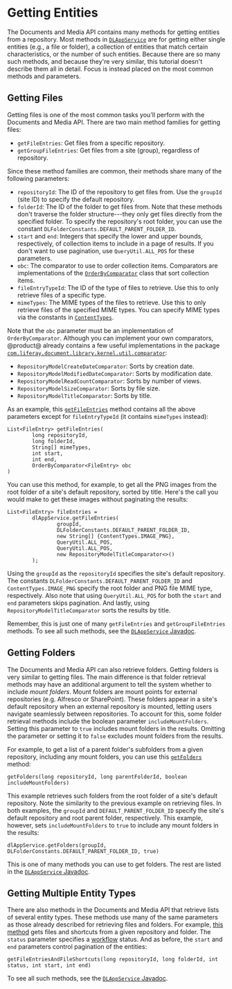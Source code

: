 # Getting Entities

The Documents and Media API contains many methods for getting entities from a 
repository. Most methods in 
[`DLAppService`](@platform-ref@/7.1-latest/javadocs/portal-kernel/com/liferay/document/library/kernel/service/DLAppService.html) 
are for getting either single entities (e.g., a file or folder), a collection 
of entities that match certain characteristics, or the number of such entities. 
Because there are so many such methods, and because they're very similar, this 
tutorial doesn't describe them all in detail. Focus is instead placed on the 
most common methods and parameters. 

## Getting Files

Getting files is one of the most common tasks you'll perform with the Documents 
and Media API. There are two main method families for getting files: 

-   `getFileEntries`: Get files from a specific repository. 
-   `getGroupFileEntries`: Get files from a site (group), regardless of 
    repository. 

Since these method families are common, their methods share many of the 
following parameters: 

-   `repositoryId`: The ID of the repository to get files from. Use the 
    `groupId` (site ID) to specify the default repository. 
-   `folderId`: The ID of the folder to get files from. Note that these methods 
    don't traverse the folder structure---they only get files directly from the 
    specified folder. To specify the repository's root folder, you can use the 
    constant `DLFolderConstants.DEFAULT_PARENT_FOLDER_ID`. 
-   `start` and `end`: Integers that specify the lower and upper bounds, 
    respectively, of collection items to include in a page of results. If you 
    don't want to use pagination, use `QueryUtil.ALL_POS` for these parameters. 
-   `obc`: The comparator to use to order collection items. Comparators are 
    implementations of the 
    [`OrderByComparator`](@platform-ref@/7.1-latest/javadocs/portal-kernel/com/liferay/portal/kernel/util/OrderByComparator.html) 
    class that sort collection items. 
-   `fileEntryTypeId`: The ID of the type of files to retrieve. Use this to only 
    retrieve files of a specific type. 
-   `mimeTypes`: The MIME types of the files to retrieve. Use this to only 
    retrieve files of the specified MIME types. You can specify MIME types via 
    the constants in 
    [`ContentTypes`](@platform-ref@/7.1-latest/javadocs/portal-kernel/com/liferay/portal/kernel/util/ContentTypes.html). 

Note that the `obc` parameter must be an implementation of `OrderByComparator`. 
Although you can implement your own comparators, @product@ already contains a 
few useful implementations in the package 
[`com.liferay.document.library.kernel.util.comparator`](@platform-ref@/7.1-latest/javadocs/portal-kernel/com/liferay/document/library/kernel/util/comparator/package-summary.html): 

-   `RepositoryModelCreateDateComparator`: Sorts by creation date. 
-   `RepositoryModelModifiedDateComparator`: Sorts by modification date. 
-   `RepositoryModelReadCountComparator`: Sorts by number of views. 
-   `RepositoryModelSizeComparator`: Sorts by file size. 
-   `RepositoryModelTitleComparator`: Sorts by title. 

As an example, this 
[`getFileEntries`](@platform-ref@/7.1-latest/javadocs/portal-kernel/com/liferay/document/library/kernel/service/DLAppService.html#getFileEntries-long-long-java.lang.String:A-int-int-com.liferay.portal.kernel.util.OrderByComparator-) 
method contains all the above parameters except for `fileEntryTypeId` (it 
contains `mimeTypes` instead): 

    List<FileEntry> getFileEntries(
            long repositoryId, 
            long folderId, 
            String[] mimeTypes, 
            int start, 
            int end, 
            OrderByComparator<FileEntry> obc
    )

You can use this method, for example, to get all the PNG images from the root 
folder of a site's default repository, sorted by title. Here's the call you 
would make to get these images without paginating the results: 

    List<FileEntry> fileEntries = 
            dlAppService.getFileEntries(
                    groupId, 
                    DLFolderConstants.DEFAULT_PARENT_FOLDER_ID, 
                    new String[] {ContentTypes.IMAGE_PNG}, 
                    QueryUtil.ALL_POS, 
                    QueryUtil.ALL_POS, 
                    new RepositoryModelTitleComparator<>()
            );

Using the `groupId` as the `repositoryId` specifies the site's default 
repository. The constants `DLFolderConstants.DEFAULT_PARENT_FOLDER_ID` and 
`ContentTypes.IMAGE_PNG` specify the root folder and PNG file MIME type, 
respectively. Also note that using `QueryUtil.ALL_POS` for both the `start` and 
`end` parameters skips pagination. And lastly, using 
`RepositoryModelTitleComparator` sorts the results by title. 

Remember, this is just one of many `getFileEntries` and `getGroupFileEntries` 
methods. To see all such methods, see the 
[`DLAppService` Javadoc](@platform-ref@/7.1-latest/javadocs/portal-kernel/com/liferay/document/library/kernel/service/DLAppService.html). 

## Getting Folders

The Documents and Media API can also retrieve folders. Getting folders is very 
similar to getting files. The main difference is that folder retrieval methods 
may have an additional argument to tell the system whether to include 
*mount folders*. Mount folders are mount points for external repositories (e.g. 
Alfresco or SharePoint). These folders appear in a site's default repository 
when an external repository is mounted, letting users navigate seamlessly 
between repositories. To account for this, some folder retrieval methods include 
the boolean parameter `includeMountFolders`. Setting this parameter to `true` 
includes mount folders in the results. Omitting the parameter or setting it to 
`false` excludes mount folders from the results. 

For example, to get a list of a parent folder's subfolders from a given 
repository, including any mount folders, you can use this 
[`getFolders`](@platform-ref@/7.1-latest/javadocs/portal-kernel/com/liferay/document/library/kernel/service/DLAppService.html#getFolders-long-long-boolean-) 
method: 

    getFolders(long repositoryId, long parentFolderId, boolean includeMountFolders)

This example retrieves such folders from the root folder of a site's default 
repository. Note the similarity to the previous example on retrieving files. In 
both examples, the `groupId` and `DEFAULT_PARENT_FOLDER_ID` specify the site's 
default repository and root parent folder, respectively. This example, however, 
sets `includeMountFolders` to `true` to include any mount folders in the 
results: 

    dlAppService.getFolders(groupId, DLFolderConstants.DEFAULT_PARENT_FOLDER_ID, true)

This is one of many methods you can use to get folders. The rest are listed in 
the 
[`DLAppService` Javadoc](@platform-ref@/7.1-latest/javadocs/portal-kernel/com/liferay/document/library/kernel/service/DLAppService.html). 

## Getting Multiple Entity Types

There are also methods in the Documents and Media API that retrieve lists of 
several entity types. These methods use many of the same parameters as those 
already described for retrieving files and folders. For example, 
[this method](@platform-ref@/7.1-latest/javadocs/portal-kernel/com/liferay/document/library/kernel/service/DLAppService.html#getFileEntriesAndFileShortcuts-long-long-int-int-int-) 
gets files and shortcuts from a given repository and folder. The `status` 
parameter specifies a 
[workflow](/discover/portal/-/knowledge_base/7-1/workflow) 
status. And as before, the `start` and `end` parameters control pagination of 
the entities: 

    getFileEntriesAndFileShortcuts(long repositoryId, long folderId, int status, int start, int end)

To see all such methods, see the 
[`DLAppService` Javadoc](@platform-ref@/7.1-latest/javadocs/portal-kernel/com/liferay/document/library/kernel/service/DLAppService.html). 
